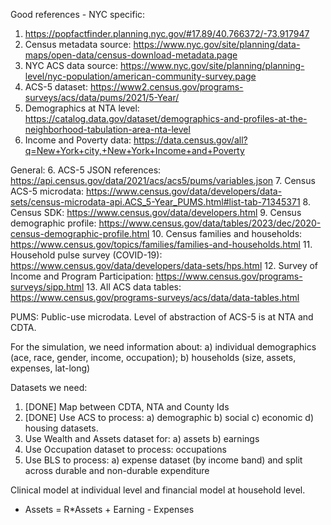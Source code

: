 Good references -
NYC specific:
1. https://popfactfinder.planning.nyc.gov/#17.89/40.766372/-73.917947
2. Census metadata source: https://www.nyc.gov/site/planning/data-maps/open-data/census-download-metadata.page
3. NYC ACS data source: https://www.nyc.gov/site/planning/planning-level/nyc-population/american-community-survey.page
4. ACS-5 dataset: https://www2.census.gov/programs-surveys/acs/data/pums/2021/5-Year/ 
5. Demographics at NTA level: https://catalog.data.gov/dataset/demographics-and-profiles-at-the-neighborhood-tabulation-area-nta-level
6. Income and Poverty data: https://data.census.gov/all?q=New+York+city,+New+York+Income+and+Poverty 

General:
6. ACS-5 JSON references: https://api.census.gov/data/2021/acs/acs5/pums/variables.json
7. Census ACS-5 microdata: https://www.census.gov/data/developers/data-sets/census-microdata-api.ACS_5-Year_PUMS.html#list-tab-71345371 
8. Census SDK: https://www.census.gov/data/developers.html
9. Census demographic profile: https://www.census.gov/data/tables/2023/dec/2020-census-demographic-profile.html 
10. Census families and households: https://www.census.gov/topics/families/families-and-households.html
11. Household pulse survey (COVID-19): https://www.census.gov/data/developers/data-sets/hps.html
12. Survey of Income and Program Participation: https://www.census.gov/programs-surveys/sipp.html 
13. All ACS data tables: https://www.census.gov/programs-surveys/acs/data/data-tables.html 

PUMS: Public-use microdata.
Level of abstraction of ACS-5 is at NTA and CDTA.

For the simulation, we need information about: a) individual demographics (ace, race, gender, income, occupation); b) households (size, assets, expenses, lat-long)

Datasets we need:
1. [DONE] Map between CDTA, NTA and County Ids
2. [DONE] Use ACS to process: a) demographic b) social c) economic d) housing datasets.
3. Use Wealth and Assets dataset for: a) assets b) earnings
4. Use Occupation dataset to process: occupations
5. Use BLS to process: a) expense dataset (by income band) and split across durable and non-durable expenditure

Clinical model at individual level and financial model at household level.
- Assets = R*Assets + Earning - Expenses
